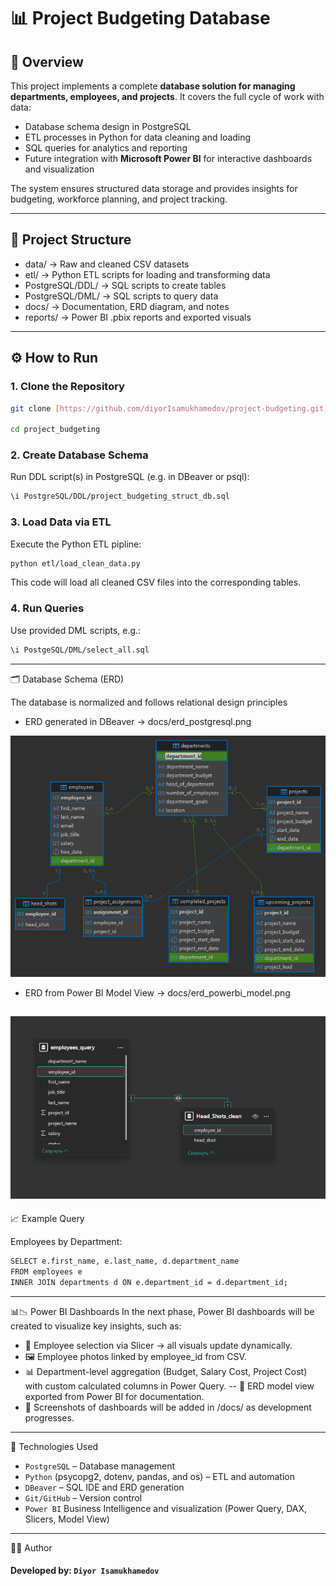 # 📊 Project Budgeting Database

## 📌 Overview
This project implements a complete **database solution for managing departments, employees, and projects**.
It covers the full cycle of work with data:
- Database schema design in PostgreSQL
- ETL processes in Python for data cleaning and loading
- SQL queries for analytics and reporting
- Future integration with **Microsoft Power BI** for interactive dashboards and visualization

The system ensures structured data storage and provides insights for budgeting, workforce planning, and project tracking.

---

## 📂 Project Structure

- data/ -> Raw and cleaned CSV datasets
- etl/ -> Python ETL scripts for loading and transforming data
- PostgreSQL/DDL/ -> SQL scripts to create tables
- PostgreSQL/DML/ -> SQL scripts to query data
- docs/ -> Documentation, ERD diagram, and notes
 - reports/ -> Power BI .pbix reports and exported visuals
---

## ⚙️ How to Run

### 1. Clone the Repository
```bash
git clone [https://github.com/diyorIsamukhamedov/project-budgeting.git]

cd project_budgeting
```
### 2. Create Database Schema

Run DDL script(s) in PostgreSQL (e.g. in DBeaver or psql):
```bash
\i PostgreSQL/DDL/project_budgeting_struct_db.sql
```

### 3. Load Data via ETL

Execute the Python ETL pipline:
```bash
python etl/load_clean_data.py
```
This code will load all cleaned CSV files into the corresponding tables.

### 4. Run Queries

Use provided DML scripts, e.g.:
```bash
\i PostgeSQL/DML/select_all.sql
```

---

🗂️ Database Schema (ERD)

The database is normalized and follows relational design principles
 - ERD generated in DBeaver -> docs/erd_postgresql.png

![ERD Diagram](docs/erd_postgresql.png)

 - ERD from Power BI Model View → docs/erd_powerbi_model.png

 ![ERD Diagram](docs/erd_powerbi_model.png)
---

📈 Example Query

Employees by Department:
```bash
SELECT e.first_name, e.last_name, d.department_name
FROM employees e
INNER JOIN departments d ON e.department_id = d.department_id;
```

---

📊📉 Power BI Dashboards
In the next phase, Power BI dashboards will be created to visualize key insights, such as:

- 🔎 Employee selection via Slicer -> all visuals update dynamically.
- 🖼️ Employee photos linked by employee_id from CSV.
- 📊 Department-level aggregation (Budget, Salary Cost, Project Cost) with custom calculated columns in Power Query.
-- 📐 ERD model view exported from Power BI for documentation.
- 📌 Screenshots of dashboards will be added in /docs/ as development progresses.

---

🦾 Technologies Used

- `PostgreSQL` – Database management
- `Python` (psycopg2, dotenv, pandas, and os) – ETL and automation
- `DBeaver` – SQL IDE and ERD generation
- `Git/GitHub` – Version control
- `Power BI` Business Intelligence and visualization (Power Query, DAX, Slicers, Model View)

---

👨‍💻 Author
#### Developed by: `Diyor Isamukhamedov`